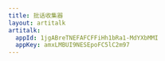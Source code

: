 ```yaml
---
title: 批话收集器
layout: artitalk
artitalk: 
  appId: 1jgABreTNEFAFCFFiHh1bRa1-MdYXbMMI
  appKey: amxLMBUI9NESEpoFC5lC2m97
---
```


